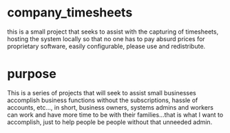 # company_timesheets

this is a small project that seeks to assist with the capturing of timesheets, hosting the system locally so that no one has to pay absurd prices for proprietary software, easily configurable, please use and redistribute.

# purpose
This is a series of projects that will seek to assist small businesses accomplish business functions without the subscriptions, hassle of accounts, etc..., in short, business owners, systems admins and workers can work and have more time to be with their families...that is what I want to accomplish, just to help people be people without that unneeded admin.


